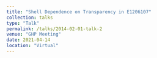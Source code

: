 ```yaml
---
title: "Shell Dependence on Transparency in E1206107"
collection: talks
type: "Talk"
permalink: /talks/2014-02-01-talk-2
venue: "GHP Meeting"
date: 2021-04-14
location: "Virtual"
---
```

